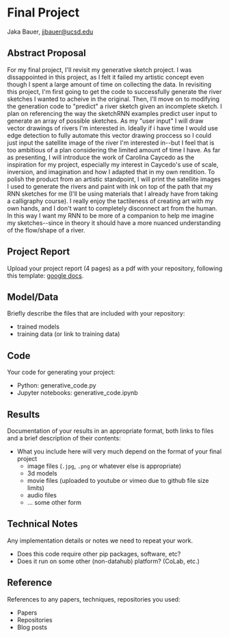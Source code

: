 # Final Project

Jaka Bauer, jjbauer@ucsd.edu

## Abstract Proposal

For my final project, I'll revisit my generative sketch project. I was dissappointed in this project, as I felt it failed my artistic concept even though I spent a large amount of time on collecting the data. In revisiting this project, I'm first going to get the code to successfully generate the river sketches I wanted to acheive in the original. Then, I'll move on to modifying the generation code to "predict" a river sketch given an incomplete sketch. I plan on referencing the way the sketchRNN examples predict user input to generate an array of possible sketches. As my "user input" I will draw vector drawings of rivers I'm interested in. Ideally if i have time I would use edge detection to fully automate this vector drawing proccess so I could just input the satellite image of the river I'm interested in--but I feel that is too ambitious of a plan considering the limited amount of time I have. As far as presenting, I will introduce the work of Carolina Caycedo as the inspiration for my project, especially my interest in Caycedo's use of scale, inversion, and imagination and how I adapted that in my own rendition. To polish the product from an artistic standpoint, I will print the satellite images I used to generate the rivers and paint with ink on top of the path that my RNN sketches for me (I'll be using materials that I already have from taking a calligraphy course). I really enjoy the tactileness of creating art with my own hands, and I don't want to completely disconnect art from the human. In this way I want my RNN to be more of a companion to help me imagine my sketches--since in theory it should have a more nuanced understanding of the flow/shape of a river.

## Project Report

Upload your project report (4 pages) as a pdf with your repository, following this template: [google docs](https://docs.google.com/document/d/133H59WZBmH6MlAgFSskFLMQITeIC5d9b2iuzsOfa4E8/edit?usp=sharing).

## Model/Data

Briefly describe the files that are included with your repository:
- trained models
- training data (or link to training data)

## Code

Your code for generating your project:
- Python: generative_code.py
- Jupyter notebooks: generative_code.ipynb

## Results

Documentation of your results in an appropriate format, both links to files and a brief description of their contents:
- What you include here will very much depend on the format of your final project
  - image files (`.jpg`, `.png` or whatever else is appropriate)
  - 3d models
  - movie files (uploaded to youtube or vimeo due to github file size limits)
  - audio files
  - ... some other form

## Technical Notes

Any implementation details or notes we need to repeat your work. 
- Does this code require other pip packages, software, etc?
- Does it run on some other (non-datahub) platform? (CoLab, etc.)

## Reference

References to any papers, techniques, repositories you used:
- Papers
- Repositories
- Blog posts
